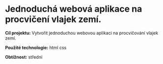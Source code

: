 # Jednoduchá webová aplikace na procvičení vlajek zemí.

 **Cíl projektu:** Vytvořit jednoduchou webovou aplikaci na procvičování vlajek zemí.

 **Použité technologie:** html css
 
 **Obtížnost:** střední

